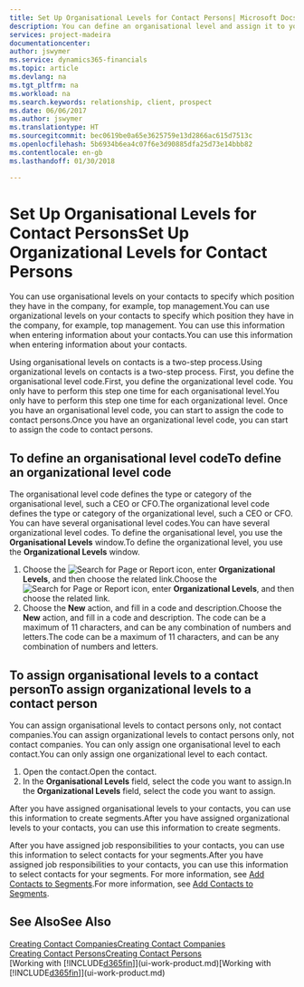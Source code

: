 ```yaml
---
title: Set Up Organisational Levels for Contact Persons| Microsoft Docs
description: You can define an organisational level and assign it to your contact to indicate the position they have in their company, for example, top management.
services: project-madeira
documentationcenter: 
author: jswymer
ms.service: dynamics365-financials
ms.topic: article
ms.devlang: na
ms.tgt_pltfrm: na
ms.workload: na
ms.search.keywords: relationship, client, prospect
ms.date: 06/06/2017
ms.author: jswymer
ms.translationtype: HT
ms.sourcegitcommit: bec0619be0a65e3625759e13d2866ac615d7513c
ms.openlocfilehash: 5b6934b6ea4c07f6e3d90885dfa25d73e14bbb82
ms.contentlocale: en-gb
ms.lasthandoff: 01/30/2018

---
```

# <a name="set-up-organizational-levels-for-contact-persons"></a><span data-ttu-id="6f7d1-103">Set Up Organisational Levels for Contact Persons</span><span class="sxs-lookup"><span data-stu-id="6f7d1-103">Set Up Organizational Levels for Contact Persons</span></span>
<span data-ttu-id="6f7d1-104">You can use organisational levels on your contacts to specify which position they have in the company, for example, top management.</span><span class="sxs-lookup"><span data-stu-id="6f7d1-104">You can use organizational levels on your contacts to specify which position they have in the company, for example, top management.</span></span> <span data-ttu-id="6f7d1-105">You can use this information when entering information about your contacts.</span><span class="sxs-lookup"><span data-stu-id="6f7d1-105">You can use this information when entering information about your contacts.</span></span>

<span data-ttu-id="6f7d1-106">Using organisational levels on contacts is a two-step process.</span><span class="sxs-lookup"><span data-stu-id="6f7d1-106">Using organizational levels on contacts is a two-step process.</span></span> <span data-ttu-id="6f7d1-107">First, you define the organisational level code.</span><span class="sxs-lookup"><span data-stu-id="6f7d1-107">First, you define the organizational level code.</span></span> <span data-ttu-id="6f7d1-108">You only have to perform this step one time for each organisational level.</span><span class="sxs-lookup"><span data-stu-id="6f7d1-108">You only have to perform this step one time for each organizational level.</span></span> <span data-ttu-id="6f7d1-109">Once you have an organisational level code, you can start to assign the code to contact persons.</span><span class="sxs-lookup"><span data-stu-id="6f7d1-109">Once you have an organizational level code, you can start to assign the code to contact persons.</span></span>

## <a name="to-define-an-organizational-level-code"></a><span data-ttu-id="6f7d1-110">To define an organisational level code</span><span class="sxs-lookup"><span data-stu-id="6f7d1-110">To define an organizational level code</span></span>
<span data-ttu-id="6f7d1-111">The organisational level code defines the type or category of the organisational level, such a CEO  or CFO.</span><span class="sxs-lookup"><span data-stu-id="6f7d1-111">The organizational level code defines the type or category of the organizational level, such a CEO  or CFO.</span></span> <span data-ttu-id="6f7d1-112">You can have several organisational level codes.</span><span class="sxs-lookup"><span data-stu-id="6f7d1-112">You can have several organizational level codes.</span></span> <span data-ttu-id="6f7d1-113">To define the organisational level, you use the **Organisational Levels** window.</span><span class="sxs-lookup"><span data-stu-id="6f7d1-113">To define the organizational level, you use the **Organizational Levels** window.</span></span>

1. <span data-ttu-id="6f7d1-114">Choose the ![Search for Page or Report](media/ui-search/search_small.png "Search for Page or Report icon") icon, enter **Organizational Levels**, and then choose the related link.</span><span class="sxs-lookup"><span data-stu-id="6f7d1-114">Choose the ![Search for Page or Report](media/ui-search/search_small.png "Search for Page or Report icon") icon, enter **Organizational Levels**, and then choose the related link.</span></span>
2. <span data-ttu-id="6f7d1-115">Choose the **New** action, and fill in a code and description.</span><span class="sxs-lookup"><span data-stu-id="6f7d1-115">Choose the **New** action, and fill in a code and description.</span></span> <span data-ttu-id="6f7d1-116">The code can be a maximum of 11 characters, and can be any combination of numbers and letters.</span><span class="sxs-lookup"><span data-stu-id="6f7d1-116">The code can be a maximum of 11 characters, and can be any combination of numbers and letters.</span></span>

## <a name="to-assign-organizational-levels-to-a-contact-person"></a><span data-ttu-id="6f7d1-117">To assign organisational levels to a contact person</span><span class="sxs-lookup"><span data-stu-id="6f7d1-117">To assign organizational levels to a contact person</span></span>
<span data-ttu-id="6f7d1-118">You can assign organisational levels to contact persons only, not contact companies.</span><span class="sxs-lookup"><span data-stu-id="6f7d1-118">You can assign organizational levels to contact persons only, not contact companies.</span></span> <span data-ttu-id="6f7d1-119">You can only assign one organisational level to each contact.</span><span class="sxs-lookup"><span data-stu-id="6f7d1-119">You can only assign one organizational level to each contact.</span></span>

1. <span data-ttu-id="6f7d1-120">Open the contact.</span><span class="sxs-lookup"><span data-stu-id="6f7d1-120">Open the contact.</span></span>
2. <span data-ttu-id="6f7d1-121">In the **Organisational Levels** field, select the code you want to assign.</span><span class="sxs-lookup"><span data-stu-id="6f7d1-121">In the **Organizational Levels** field, select the code you want to assign.</span></span>

<span data-ttu-id="6f7d1-122">After you have assigned organisational levels to your contacts, you can use this information to create segments.</span><span class="sxs-lookup"><span data-stu-id="6f7d1-122">After you have assigned organizational levels to your contacts, you can use this information to create segments.</span></span>

<span data-ttu-id="6f7d1-123">After you have assigned job responsibilities to your contacts, you can use this information to select contacts for your segments.</span><span class="sxs-lookup"><span data-stu-id="6f7d1-123">After you have assigned job responsibilities to your contacts, you can use this information to select contacts for your segments.</span></span> <span data-ttu-id="6f7d1-124">For more information, see [Add Contacts to Segments](marketing-add-contact-segment.md).</span><span class="sxs-lookup"><span data-stu-id="6f7d1-124">For more information, see [Add Contacts to Segments](marketing-add-contact-segment.md).</span></span>

## <a name="see-also"></a><span data-ttu-id="6f7d1-125">See Also</span><span class="sxs-lookup"><span data-stu-id="6f7d1-125">See Also</span></span>
[<span data-ttu-id="6f7d1-126">Creating Contact Companies</span><span class="sxs-lookup"><span data-stu-id="6f7d1-126">Creating Contact Companies</span></span>](marketing-create-contact-companies.md)  
[<span data-ttu-id="6f7d1-127">Creating Contact Persons</span><span class="sxs-lookup"><span data-stu-id="6f7d1-127">Creating Contact Persons</span></span>](marketing-create-contact-persons.md)  
<span data-ttu-id="6f7d1-128">[Working with [!INCLUDE[d365fin](includes/d365fin_md.md)]](ui-work-product.md)</span><span class="sxs-lookup"><span data-stu-id="6f7d1-128">[Working with [!INCLUDE[d365fin](includes/d365fin_md.md)]](ui-work-product.md)</span></span>  

